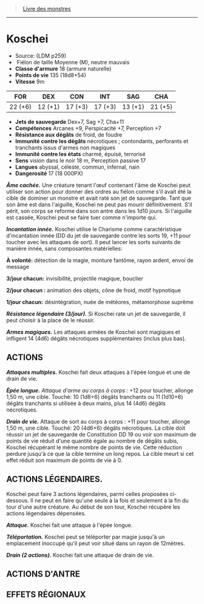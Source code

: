 ﻿> [Livre des monstres](tome_of_beasts.md)

---

# Koschei

- Source: (LDM p259)
-  Fiélon de taille Moyenne (M), neutre mauvais
- **Classe d'armure** 18 (armure naturelle)
- **Points de vie** 135 (18d8+54)
- **Vitesse** 9m

|FOR|DEX|CON|INT|SAG|CHA|
|---|---|---|---|---|---|
|22 (+6)|12 (+1)|17 (+3)|17 (+3)|13 (+1)|21 (+5)|

- **Jets de sauvegarde** Dex+7, Sag +7, Cha+11
- **Compétences** Arcanes +9, Perspicacité +7, Perception +7
- **Résistance aux dégâts** de froid, de foudre
- **Immunité contre les dégâts** nécrotiques ; contondants, perforants et tranchants issus d'armes non magiques
- **Immunité contre les états** charmé, épuisé, terrorisé
- **Sens** vision dans le noir 18 m, Perception passive 17
- **Langues** abyssal, céleste, commun, infernal, nain
- **Dangerosité** 17 (18 000PX)

**_Âme cachée._** Une créature tenant l'œuf contenant l'âme de Koschei peut utiliser son action pour donner des ordres au fiélon comme s'il avait été la cible de dominer un monstre et avait raté son jet de sauvegarde. Tant que son âme est dans l'aiguille, Koschei ne peut pas mourir définitivement. S'il périt, son corps se reforme dans son antre dans les 1d10 jours. Si l'aiguille est cassée, Koschei peut se faire tuer comme n'importe qui.

**_Incantation innée._** Koschei utilise le Charisme comme caractéristique d'incantation innée (DD du jet de sauvegarde contre les sorts 19, +11 pour toucher avec les attaques de sort). Il peut lancer les sorts suivants de manière innée, sans composantes matérielles:

**À volonté:** détection de la magie, monture fantôme, rayon ardent, envoi de message

**3/jour chacun:** invisibilité, projectile magique, bouclier

**2/jour chacun :** animation des objets, cône de froid, motif hypnotique

**1/jour chacun:** désintégration, nuée de météores, métamorphose suprême

**_Résistance légendaire (3/jour)._** Si Koschei rate un jet de sauvegarde, il peut choisir à la place de le réussir.

**_Armes magiques._** Les attaques armées de Koschei sont magiques et infligent 14 (4d6) dégâts nécrotiques supplémentaires (inclus plus bas).

## ACTIONS

**_Attaques multiples._** Koschei fait deux attaques à l'épée longue et une de drain de vie.

**_Épée longue._** _Attaque d'arme au corps à corps :_ +12 pour toucher, allonge 1,50 m, une cible. Touché: 10 (1d8+6) dégâts tranchants ou 11 (1d10+6) dégâts tranchants si utilisée à deux mains, plus 14 (4d6) dégâts nécrotiques.

**_Drain de vie._** Attaque de sort au corps à corps : +11 pour toucher, allonge 1,50 m, une cible. Touché: 20 (4d6+6) dégâts nécrotiques. La cible doit réussir un jet de sauvegarde de Constitution DD 19 ou voir son maximum de points de vie réduit d'une quantité égale au nombre de dégâts subis, Koschei récupérant le même nombre de points de vie. Cette réduction perdure jusqu'à ce que la cible termine un long repos. La cible meurt si cet effet réduit son maximum de points de vie à 0.

## ACTIONS LÉGENDAIRES.

Koschei peut faire 3 actions légendaires, parmi celles proposées ci-dessous. Il ne peut en faire qu'une seule à la fois et seulement à la fin du tour d'une autre créature. Au début de son tour, Koschei récupère les actions légendaires dépensées.

**_Attaque._** Koschei fait une attaque à l'épée longue.

**_Téléportation._** Koschei peut se téléporter par magie jusqu'à un emplacement inoccupé qu'il peut voir situé dans un rayon de 12mètres.

**_Drain (2 actions)._** Koschei fait une attaque de drain de vie.

## ACTIONS D'ANTRE

## EFFETS RÉGIONAUX

